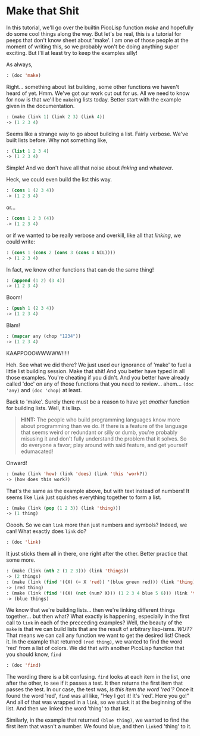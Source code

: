 # Make that Shit

In this tutorial, we'll go over the builtin PicoLisp function *make* and hopefully do some cool things along the way. But let's be real, this is a tutorial for peeps that don't know sheet about 'make'. I am one of those people at the moment of writing this, so we probably won't be doing anything super exciting. But I'll at least try to keep the examples silly!

As always,
```lisp
: (doc 'make)
```

Right... something about list building, some other functions we haven't heard of yet. Hmm. We've got our work cut out for us. All we need to know for now is that we'll be `make`ing lists today. Better start with the example given in the documentation.
```lisp
: (make (link 1) (link 2 3) (link 4))
-> (1 2 3 4)
```

Seems like a strange way to go about building a list. Fairly verbose. We've built lists before. Why not something like,
```lisp
: (list 1 2 3 4)
-> (1 2 3 4)
```
Simple! And we don't have all that noise about *linking* and whatever.

Heck, we could even build the list this way.
```lisp
: (cons 1 (2 3 4))
-> (1 2 3 4)
```

or...
```lisp
: (cons 1 2 3 (4))
-> (1 2 3 4)
```

or if we wanted to be really verbose and overkill, like all that *linking*, we could write:
```lisp
: (cons 1 (cons 2 (cons 3 (cons 4 NIL))))
-> (1 2 3 4)
```

In fact, we know other functions that can do the same thing!
```lisp
: (append (1 2) (3 4))
-> (1 2 3 4)
```
Boom!

```lisp
: (push 1 (2 3 4))
-> (1 2 3 4)
```
Blam!

```lisp
: (mapcar any (chop "1234"))
-> (1 2 3 4)
```
KAAPPOOOWWWWW!!!!!


Heh. See what we did there? We just used our ignorance of 'make' to fuel a little list building session. Make that shit! And you better have typed in all those examples. You're cheating if you didn't. And you better have already called 'doc' on any of those functions that you need to review... ahem... `(doc 'any)` and `(doc 'chop)` at least.

Back to 'make'. Surely there must be a reason to have yet *another* function for building lists. Well, it is lisp.

> **HINT:** The people who build programming languages know more about programming than we do. If there is a feature of the language that seems weird or redundant or silly or dumb, you're probably misusing it and don't fully understand the problem that it solves. So do everyone a favor; play around with said feature, and get yourself edumacated! 

Onward!
```lisp
: (make (link 'how) (link 'does) (link 'this 'work?))
-> (how does this work?)

```
That's the same as the example above, but with text instead of numbers! It seems like `link` just squishes everything together to form a list.

```lisp
: (make (link (pop (1 2 3)) (link 'thing)))
-> (1 thing)
```
Ooooh. So we can `link` more than just numbers and symbols? Indeed, we can! What exactly does `link` do?
```lisp
: (doc 'link)
```

It just sticks them all in there, one right after the other. Better practice that some more.
```lisp
: (make (link (nth 2 (1 2 3))) (link 'things))
-> (2 things)
: (make (link (find '((X) (= X 'red)) '(blue green red))) (link 'thing))
-> (red thing)
: (make (link (find '((X) (not (num? X))) (1 2 3 4 blue 5 6))) (link 'things))
-> (blue things)
```

We know that we're building lists... then we're linking different things together... but then what? What exactly is happening, especially in the first call to `link` in each of the preceeding examples? Well, the beauty of the `make` is that we can build lists that are the result of arbitrary lisp-isms. *WUT?* That means we can call any function we want to get the desired list! Check it. In the example that returned `(red thing)`, we wanted to find the word 'red' from a list of colors. We did that with another PicoLisp function that you should know, `find`

```lisp
: (doc 'find)
```
The wording there is a bit confusing. `find` looks at each item in the list, one after the other, to see if it passes a test. It then returns the first item that passes the test. In our case, the test was, *Is this item the word 'red'?* Once it found the word 'red', `find` was all like, "Hey I got it! It's 'red'. Here you go!" And all of that was wrapped in a `link`, so we stuck it at the beginning of the list. And then we linked the word 'thing' to that list.

Similarly, in the example that returned `(blue thing)`, we wanted to find the first item that wasn't a number. We found blue, and then `link`ed 'thing' to it. 
